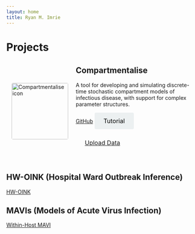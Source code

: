```yaml
---
layout: home
title: Ryan M. Imrie
---
```


# Projects
<div class="project-card" style="display: flex; align-items: center; margin-bottom: 2em; padding: 1em;">
  
  <img src="{{ site.baseurl }}/assets/images/Icon_compartmentalise.jpg" alt="Compartmentalise icon" style="width: 150px; height: auto; border-radius: 4px; margin-right: 20px;">

  <div>
    <h2 style="margin-top: 0;">Compartmentalise</h2>
    <p>A tool for developing and simulating discrete-time stochastic compartment models of infectious disease, with support for complex parameter structures.</p>
    <a href="/compartmentalise" class="project-button">GitHub</a>
    <a href="/tutorials/compartmentalise"
   style="padding: 12px 24px; font-size: 16px; border: none; border-radius: 4px; cursor: pointer; display: inline-flex; align-items: center; background-color: #ecf0f1; color: black; text-decoration: none;">
  Tutorial
</a>

<a href="/tutorials/compartmentalise" id="upload-btn" type="button" style="padding: 12px 24px; font-size: 16px; border: none; border-radius: 4px; cursor: pointer; display: flex; align-items: center; gap: 8px;">Upload Data</a>

  </div>

</div>


## HW-OINK (Hospital Ward Outbreak Inference)

<a href="/oink/hw" class="project-button">HW-OINK</a>

## MAVIs (Models of Acute Virus Infection)

<a href="/whmavi/" class="project-button">Within-Host MAVI</a>

